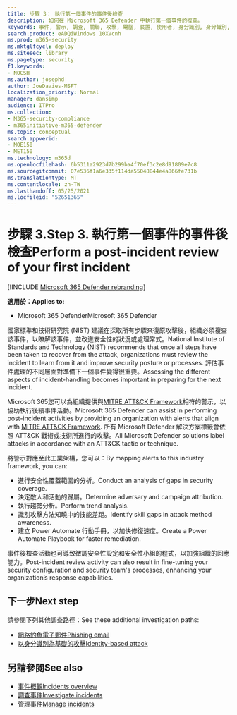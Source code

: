 ```yaml
---
title: 步驟 3： 執行第一個事件的事件後檢查
description: 如何在 Microsoft 365 Defender 中執行第一個事件的複查。
keywords: 事件, 警示, 調查, 關聯, 攻擊, 電腦, 裝置, 使用者, 身分識別, 身分識別, 信箱, 電子郵件, 365, microsoft, m365
search.product: eADQiWindows 10XVcnh
ms.prod: m365-security
ms.mktglfcycl: deploy
ms.sitesec: library
ms.pagetype: security
f1.keywords:
- NOCSH
ms.author: josephd
author: JoeDavies-MSFT
localization_priority: Normal
manager: dansimp
audience: ITPro
ms.collection:
- M365-security-compliance
- m365initiative-m365-defender
ms.topic: conceptual
search.appverid:
- MOE150
- MET150
ms.technology: m365d
ms.openlocfilehash: 6b5311a2923d7b299ba4f70ef3c2e8d91809e7c8
ms.sourcegitcommit: 07e536f1a6e335f114da55048844e4a866fe731b
ms.translationtype: MT
ms.contentlocale: zh-TW
ms.lasthandoff: 05/25/2021
ms.locfileid: "52651365"
---
```

# <a name="step-3-perform-a-post-incident-review-of-your-first-incident"></a><span data-ttu-id="b18c1-105">步驟 3.</span><span class="sxs-lookup"><span data-stu-id="b18c1-105">Step 3.</span></span> <span data-ttu-id="b18c1-106">執行第一個事件的事件後檢查</span><span class="sxs-lookup"><span data-stu-id="b18c1-106">Perform a post-incident review of your first incident</span></span>

[!INCLUDE [Microsoft 365 Defender rebranding](../includes/microsoft-defender.md)]

<span data-ttu-id="b18c1-107">**適用於：**</span><span class="sxs-lookup"><span data-stu-id="b18c1-107">**Applies to:**</span></span>
- <span data-ttu-id="b18c1-108">Microsoft 365 Defender</span><span class="sxs-lookup"><span data-stu-id="b18c1-108">Microsoft 365 Defender</span></span>

<span data-ttu-id="b18c1-109">國家標準和技術研究院 (NIST) 建議在採取所有步驟來復原攻擊後，組織必須複查該事件，以瞭解該事件，並改進安全性的狀況或處理常式。</span><span class="sxs-lookup"><span data-stu-id="b18c1-109">National Institute of Standards and Technology (NIST) recommends that once all steps have been taken to recover from the attack, organizations must review the incident to learn from it and improve security posture or processes.</span></span> <span data-ttu-id="b18c1-110">評估事件處理的不同層面對準備下一個事件變得很重要。</span><span class="sxs-lookup"><span data-stu-id="b18c1-110">Assessing the different aspects of incident-handling becomes important in preparing for the next incident.</span></span>

<span data-ttu-id="b18c1-111">Microsoft 365您可以為組織提供與[MITRE ATT&CK Framework](https://attack.mitre.org/)相符的警示，以協助執行後續事件活動。</span><span class="sxs-lookup"><span data-stu-id="b18c1-111">Microsoft 365 Defender can assist in performing post-incident activities by providing an organization with alerts that align with [MITRE ATT&CK Framework](https://attack.mitre.org/).</span></span> <span data-ttu-id="b18c1-112">所有 Microsoft Defender 解決方案標籤會依照 ATT&CK 戰術或技術所進行的攻擊。</span><span class="sxs-lookup"><span data-stu-id="b18c1-112">All Microsoft Defender solutions label attacks in accordance with an ATT&CK tactic or technique.</span></span> 

<span data-ttu-id="b18c1-113">將警示對應至此工業架構，您可以：</span><span class="sxs-lookup"><span data-stu-id="b18c1-113">By mapping alerts to this industry framework, you can:</span></span>

- <span data-ttu-id="b18c1-114">進行安全性覆蓋範圍的分析。</span><span class="sxs-lookup"><span data-stu-id="b18c1-114">Conduct an analysis of gaps in security coverage.</span></span>
- <span data-ttu-id="b18c1-115">決定敵人和活動的歸屬。</span><span class="sxs-lookup"><span data-stu-id="b18c1-115">Determine adversary and campaign attribution.</span></span>
- <span data-ttu-id="b18c1-116">執行趨勢分析。</span><span class="sxs-lookup"><span data-stu-id="b18c1-116">Perform trend analysis.</span></span>
- <span data-ttu-id="b18c1-117">識別攻擊方法知曉中的技能差距。</span><span class="sxs-lookup"><span data-stu-id="b18c1-117">Identify skill gaps in attack method awareness.</span></span>
- <span data-ttu-id="b18c1-118">建立 Power Automate 行動手冊，以加快修復速度。</span><span class="sxs-lookup"><span data-stu-id="b18c1-118">Create a Power Automate Playbook for faster remediation.</span></span> 

<span data-ttu-id="b18c1-119">事件後檢查活動也可導致微調安全性設定和安全性小組的程式，以加強組織的回應能力。</span><span class="sxs-lookup"><span data-stu-id="b18c1-119">Post-incident review activity can also result in fine-tuning your security configuration and security team's processes, enhancing your organization’s response capabilities.</span></span>

## <a name="next-step"></a><span data-ttu-id="b18c1-120">下一步</span><span class="sxs-lookup"><span data-stu-id="b18c1-120">Next step</span></span>

<span data-ttu-id="b18c1-121">請參閱下列其他調查路徑：</span><span class="sxs-lookup"><span data-stu-id="b18c1-121">See these additional investigation paths:</span></span>

- [<span data-ttu-id="b18c1-122">網路釣魚電子郵件</span><span class="sxs-lookup"><span data-stu-id="b18c1-122">Phishing email</span></span>](first-incident-path-phishing.md)
- [<span data-ttu-id="b18c1-123">以身分識別為基礎的攻擊</span><span class="sxs-lookup"><span data-stu-id="b18c1-123">Identity-based attack</span></span>](first-incident-path-identity.md)


## <a name="see-also"></a><span data-ttu-id="b18c1-124">另請參閱</span><span class="sxs-lookup"><span data-stu-id="b18c1-124">See also</span></span>

- [<span data-ttu-id="b18c1-125">事件概觀</span><span class="sxs-lookup"><span data-stu-id="b18c1-125">Incidents overview</span></span>](incidents-overview.md)
- [<span data-ttu-id="b18c1-126">調查事件</span><span class="sxs-lookup"><span data-stu-id="b18c1-126">Investigate incidents</span></span>](investigate-incidents.md)
- [<span data-ttu-id="b18c1-127">管理事件</span><span class="sxs-lookup"><span data-stu-id="b18c1-127">Manage incidents</span></span>](manage-incidents.md)
